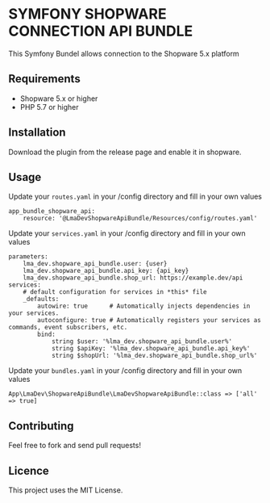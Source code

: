 # SYMFONY SHOPWARE CONNECTION API BUNDLE


This Symfony Bundel allows connection to the Shopware 5.x platform


## Requirements
- Shopware 5.x or higher
- PHP 5.7 or higher


## Installation

Download the plugin from the release page and enable it in shopware.

## Usage

Update your `routes.yaml` in your /config directory and fill in your own values

```
app_bundle_shopware_api:
    resource: '@LmaDevShopwareApiBundle/Resources/config/routes.yaml'
```
Update your `services.yaml` in your /config directory and fill in your own values

```
parameters:
    lma_dev.shopware_api_bundle.user: {user}
    lma_dev.shopware_api_bundle.api_key: {api_key}
    lma_dev.shopware_api_bundle.shop_url: https://example.dev/api
services:
    # default configuration for services in *this* file
    _defaults:
        autowire: true      # Automatically injects dependencies in your services.
        autoconfigure: true # Automatically registers your services as commands, event subscribers, etc.
        bind:
            string $user: '%lma_dev.shopware_api_bundle.user%'
            string $apiKey: '%lma_dev.shopware_api_bundle.api_key%'
            string $shopUrl: '%lma_dev.shopware_api_bundle.shop_url%'
```
Update your `bundles.yaml` in your /config directory and fill in your own values

```
App\LmaDev\ShopwareApiBundle\LmaDevShopwareApiBundle::class => ['all' => true]
```
## Contributing

Feel free to fork and send pull requests!


## Licence

This project uses the MIT License.